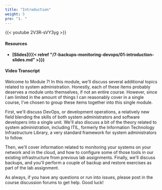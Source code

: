```yaml
---
title: "Introduction"
weight: 5
pre: "1. "
---
```


{{< youtube 2V3R-sVY3yg >}}

#### Resources

* **[Slides]({{< relref "/7-backups-monitoring-devops/01-introduction-slides.md" >}})**

#### Video Transcript

Welcome to Module 7! In this module, we'll discuss several additional topics related to system administration. Honestly, each of these items probably deserves a module unto themselves, if not an entire course. However, since I am limited in the amount of things I can reasonably cover in a single course, I've chosen to group these items together into this single module.

First, we'll discuss DevOps, or development operations, a relatively new field blending the skills of both system administrators and software developers into a single unit. We'll also discuss a bit of the theory related to system administration, including ITIL, formerly the Information Technology Infrastructure Library, a very standard framework for system administrators to follow.

Then, we'll cover information related to monitoring your systems on your network and in the cloud, and how to configure some of those tools in our existing infrastructure from previous lab assignments. Finally, we'll discuss backups, and you'll perform a couple of backup and restore exercises as part of the lab assignment.

As always, if you have any questions or run into issues, please post in the course discussion forums to get help. Good luck!
